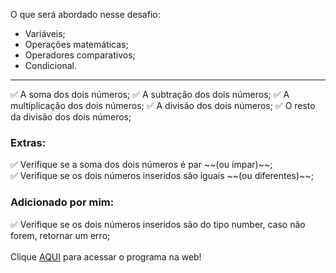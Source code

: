 O que será abordado nesse desafio:

- Variáveis;
- Operações matemáticas;
- Operadores comparativos;
- Condicional.
---
✅ A soma dos dois números;
✅ A subtração dos dois números;
✅ A multiplicação dos dois números;
✅ A divisão dos dois números;
✅ O resto da divisão dos dois números;

<h3>Extras: </h3>
✅ Verifique se a soma dos dois números é par ~~(ou ímpar)~~;
<br>
✅ Verifique se os dois números inseridos são iguais ~~(ou diferentes)~~;
<h3>Adicionado por mim: </h3>
✅  Verifique se os dois números inseridos são do tipo number, caso não forem, retornar um erro;
<br>
<br>
Clique <a href="https://devbonatto.github.io/JS-Exercicio01/">AQUI</a> para acessar o programa na web!
